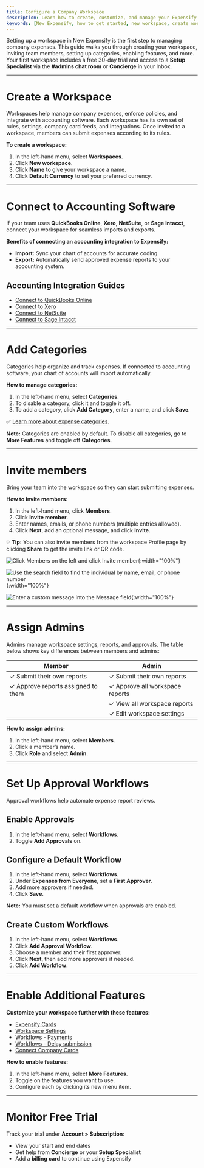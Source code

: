 ```yaml
---
title: Configure a Company Workspace
description: Learn how to create, customize, and manage your Expensify workspace to start tracking company expenses.
keywords: [New Expensify, how to get started, new workspace, create workspace, add members, approval workflows, connect accounting software]
---
```



Setting up a workspace in New Expensify is the first step to managing company expenses. This guide walks you through creating your workspace, inviting team members, setting up categories, enabling features, and more. Your first workspace includes a free 30-day trial and access to a **Setup Specialist** via the **#admins chat room** or **Concierge** in your Inbox.

---

# Create a Workspace

Workspaces help manage company expenses, enforce policies, and integrate with accounting software. Each workspace has its own set of rules, settings, company card feeds, and integrations. Once invited to a workspace, members can submit expenses according to its rules.

**To create a workspace:**
1. In the left-hand menu, select **Workspaces**.
2. Click **New workspace**.
3. Click **Name** to give your workspace a name.
4. Click **Default Currency** to set your preferred currency.

---

# Connect to Accounting Software

If your team uses **QuickBooks Online**, **Xero**, **NetSuite**, or **Sage Intacct**, connect your workspace for seamless imports and exports.

**Benefits of connecting an accounting integration to Expensify:**
- **Import:** Sync your chart of accounts for accurate coding.
- **Export:** Automatically send approved expense reports to your accounting system.

## Accounting Integration Guides
- [Connect to QuickBooks Online](https://help.expensify.com/articles/new-expensify/connections/quickbooks-online/Connect-to-QuickBooks-Online)
- [Connect to Xero](https://help.expensify.com/articles/new-expensify/connections/xero/Connect-to-Xero)
- [Connect to NetSuite](https://help.expensify.com/articles/new-expensify/connections/netsuite/Connect-To-NetSuite)
- [Connect to Sage Intacct](https://help.expensify.com/articles/new-expensify/connections/sage-intacct/Connect-to-Sage-Intacct)

---

# Add Categories

Categories help organize and track expenses. If connected to accounting software, your chart of accounts will import automatically.

**How to manage categories:**
1. In the left-hand menu, select **Categories**.
2. To disable a category, click it and toggle it off.
3. To add a category, click **Add Category**, enter a name, and click **Save**.

✅ [Learn more about expense categories](https://help.expensify.com/articles/new-expensify/workspaces/Create-expense-categories).

**Note:** Categories are enabled by default. To disable all categories, go to **More Features** and toggle off **Categories**.

---

# Invite members

Bring your team into the workspace so they can start submitting expenses.


**How to invite members:**
1. In the left-hand menu, click **Members**.
2. Click **Invite member**.
3. Enter names, emails, or phone numbers (multiple entries allowed).
4. Click **Next**, add an optional message, and click **Invite**.

💡 **Tip:** You can also invite members from the workspace Profile page by clicking **Share** to get the invite link or QR code.

![Click Members on the left and click Invite member]({{site.url}}/assets/images/ExpensifyHelp_InviteMembers_1.png){:width="100%"}

![Use the search field to find the individual by name, email, or phone number]({{site.url}}/assets/images/ExpensifyHelp_InviteMembers_2.png){:width="100%"}

![Enter a custom message into the Message field]({{site.url}}/assets/images/ExpensifyHelp_InviteMembers_3.png){:width="100%"}

---

# Assign Admins

Admins manage workspace settings, reports, and approvals. The table below shows key differences between members and admins:


| Member                          | Admin                             |
| ------------------------------ | ---------------------------------- |
| ✓ Submit their own reports     | ✓ Submit their own reports         |
| ✓ Approve reports assigned to them | ✓ Approve all workspace reports    |
|                                | ✓ View all workspace reports       |
|                                | ✓ Edit workspace settings          |

**How to assign admins:**
1. In the left-hand menu, select **Members**.
2. Click a member’s name.
3. Click **Role** and select **Admin**.

---

# Set Up Approval Workflows

Approval workflows help automate expense report reviews.

## Enable Approvals
1. In the left-hand menu, select **Workflows**.
2. Toggle **Add Approvals** on.

## Configure a Default Workflow
1. In the left-hand menu, select **Workflows**.
2. Under **Expenses from Everyone**, set a **First Approver**.
3. Add more approvers if needed.
4. Click **Save**.

**Note:** You must set a default workflow when approvals are enabled.

## Create Custom Workflows
1. In the left-hand menu, select **Workflows**.
2. Click **Add Approval Workflow**.
3. Choose a member and their first approver.
4. Click **Next**, then add more approvers if needed.
5. Click **Add Workflow**.

---

# Enable Additional Features

**Customize your workspace further with these features:**

- [Expensify Cards](https://help.expensify.com/new-expensify/hubs/expensify-card/)
- [Workspace Settings](https://help.expensify.com/new-expensify/hubs/workspaces/)
- [Workflows - Payments](https://help.expensify.com/articles/new-expensify/expenses-and-payments/Connect-a-Business-Bank-Account)
- [Workflows - Delay submission](https://help.expensify.com/articles/new-expensify/workspaces/Set-up-workflows#select-workflows)
- [Connect Company Cards](https://help.expensify.com/new-expensify/hubs/connect-credit-cards/)

**How to enable features:**
1. In the left-hand menu, select **More Features**.
2. Toggle on the features you want to use.
3. Configure each by clicking its new menu item.

---

# Monitor Free Trial

Track your trial under **Account > Subscription**:
- View your start and end dates
- Get help from **Concierge** or your **Setup Specialist**
- Add a **billing card** to continue using Expensify
 
